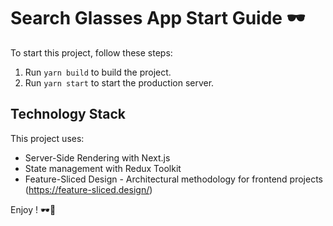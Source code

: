 # Search Glasses App Start Guide 🕶️

To start this project, follow these steps:

1. Run `yarn build` to build the project.
2. Run `yarn start` to start the production server.

## Technology Stack

This project uses:

- Server-Side Rendering with Next.js
- State management with Redux Toolkit
- Feature-Sliced Design - Architectural methodology for frontend projects (https://feature-sliced.design/)

Enjoy ! 🕶️🚀

